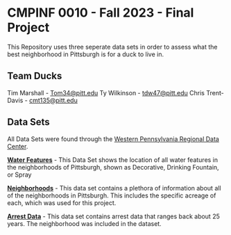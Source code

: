 # CMPINF 0010 - Fall 2023 - Final Project 
This Repository uses three seperate data sets in order to assess what the best neighborhood in Pittsburgh is for a duck to live in.

## Team Ducks

Tim Marshall - Tom34@pitt.edu
Ty Wilkinson - tdw47@pitt.edu
Chris Trent-Davis - cmt135@pitt.edu


## Data Sets
All Data Sets were found through the [Western Pennsylvania Regional Data Center](https://data.wprdc.org/dataset/).

**[Water Features](https://data.wprdc.org/dataset/city-water-features)** - This Data Set shows the location of all water features in the neighborhoods of Pittsburgh, shown as Decorative, Drinking Fountain, or Spray

**[Neighborhoods](https://data.wprdc.org/datastore/dump/668d7238-cfd2-492e-b397-51a6e74182ff)** - This data set contains a plethora of information about all of the neighborhoods in Pittsburgh. This includes the specific acreage of each, which was used for this project.

**[Arrest Data](https://data.wprdc.org/dataset/arrest-data)** - This data set contains arrest data that ranges back about 25 years. The neighborhood was included in the dataset. 

